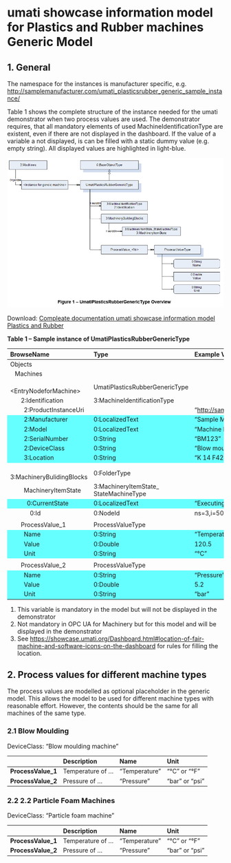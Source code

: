 <style>
    .pr_table tr:nth-child(6) { background: #66FFFF; }
    .pr_table tr:nth-child(7) { background: #66FFFF; }
    .pr_table tr:nth-child(8) { background: #66FFFF; }
    .pr_table tr:nth-child(9) { background: #66FFFF; }
    .pr_table tr:nth-child(10) { background: #66FFFF; }
    .pr_table tr:nth-child(14) { background: #66FFFF; }
    .pr_table tr:nth-child(18) { background: #66FFFF; }
    .pr_table tr:nth-child(19) { background: #66FFFF; }
    .pr_table tr:nth-child(20) { background: #66FFFF; }
    .pr_table tr:nth-child(23) { background: #66FFFF; }
    .pr_table tr:nth-child(24) { background: #66FFFF; }
    .pr_table tr:nth-child(25) { background: #66FFFF; }

</style>

# umati showcase information model for Plastics and Rubber machines Generic Model

## 1. General
The namespace for the instances is manufacturer specific, e.g. http://samplemanufacturer.com/umati_plasticsrubber_generic_sample_instance/

Table 1 shows the complete structure of the instance needed for the umati demonstrator when two process values are used. The demonstrator requires, that all mandatory elements of used MachineIdentificationType are existent, even if there are not displayed in the dashboard. If the value of a variable a not displayed, is can be filled with a static dummy value (e.g. empty string). All displayed values are highlighted in light-blue.

![Generic Overview](../img/PlasticsRubber/PR_Generic_Overview.png "Generic Overview")

Download: [Compleate documentation umati showcase information model Plastics and Rubber](https://github.com/umati/Showcase/tree/main/img/PlasticsRubber/PR_Generic_PDF.pdf)

**Table 1 – Sample instance of UmatiPlasticsRubberGenericType**

<div class=pr_table>

|**BrowseName**|**Type**|**Example Value**|**Remarks**|
| :- | :- | :- | :- |
|Objects||||
|&ensp; Machines||||
|&ensp;&ensp; &lt;EntryNodeforMachine>|UmatiPlasticsRubberGenericType|||
|&ensp;&ensp;&ensp; 2:Identification|3:MachineIdentificationType|||
|&ensp;&ensp;&ensp;&ensp; 2:ProductInstanceUri||“http://samplemanufacturer.com/BM123”|1)|
|&ensp;&ensp;&ensp;&ensp; 2:Manufacturer|0:LocalizedText|“Sample Manufacturer”||
|&ensp;&ensp;&ensp;&ensp; 2:Model|0:LocalizedText|“Machine Model 3000”|2)|
|&ensp;&ensp;&ensp;&ensp; 2:SerialNumber|0:String|“BM123”||
|&ensp;&ensp;&ensp;&ensp; 2:DeviceClass|0:String|“Blow moulding machine”||
|&ensp;&ensp;&ensp;&ensp; 3:Location|0:String|“K 14 F42/N 51.260407 E 6.744588”|2), 3)|
|||||
|&ensp;&ensp;&ensp; 3:MachineryBulidingBlocks|0:FolderType|||
|&ensp;&ensp;&ensp;&ensp; MachineryItemState|3:MachineryItemState\_<br>StateMachineType|||
|&ensp;&ensp;&ensp;&ensp;&ensp; 0:CurrentState|0:LocalizedText|“Executing”||
|&ensp;&ensp;&ensp;&ensp;&ensp;&ensp; 0:Id|0:NodeId|ns=3,i=5006|1)|
|||||
|&ensp;&ensp;&ensp; ProcessValue\_1|ProcessValueType|||
|&ensp;&ensp;&ensp;&ensp; Name|0:String|“Temperature”||
|&ensp;&ensp;&ensp;&ensp; Value|0:Double|120.5||
|&ensp;&ensp;&ensp;&ensp; Unit|0:String|“°C”||
|||||
|&ensp;&ensp;&ensp; ProcessValue\_2|ProcessValueType|||
|&ensp;&ensp;&ensp;&ensp; Name|0:String|“Pressure”||
|&ensp;&ensp;&ensp;&ensp; Value|0:Double|5.2||
|&ensp;&ensp;&ensp;&ensp; Unit|0:String|“bar”||

</div>

1)	This variable is mandatory in the model but will not be displayed in the demonstrator
2)	Not mandatory in OPC UA for Machinery but for this model and will be displayed in the demonstrator
3)	See https://showcase.umati.org/Dashboard.html#location-of-fair-machine-and-software-icons-on-the-dashboard for rules for filling the location.

## 2. Process values for different machine types

The process values are modelled as optional placeholder in the generic model. This allows the model to be used for different machine types with reasonable effort. However, the contents should be the same for all machines of the same type.

### 2.1 Blow Moulding

DeviceClass: “Blow moulding machine”


||**Description**|**Name**|**Unit**|
| :- | :- | :- | :- |
|**ProcessValue\_1**|Temperature of …|“Temperature”|“°C” or “°F”|
|**ProcessValue\_2**|Pressure of …|“Pressure”|“bar” or “psi”|

### 2.2 2.2	Particle Foam Machines

DeviceClass: “Particle foam machine”


||**Description**|**Name**|**Unit**|
| :- | :- | :- | :- |
|**ProcessValue\_1**|Temperature of …|“Temperature”|“°C” or “°F”|
|**ProcessValue\_2**|Pressure of …|“Pressure”|“bar” or “psi”|
